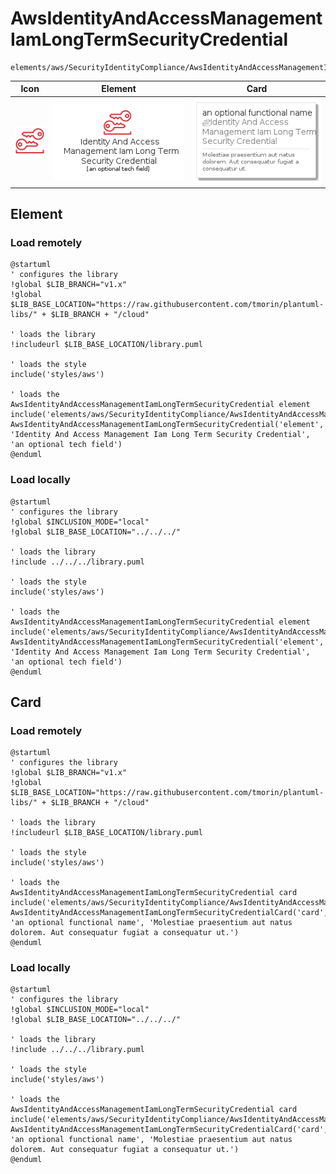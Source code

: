 # AwsIdentityAndAccessManagementIamLongTermSecurityCredential
```text
elements/aws/SecurityIdentityCompliance/AwsIdentityAndAccessManagementIamLongTermSecurityCredential
```
| Icon | Element | Card |
| :-: | :-: | --- |
| ![AwsIdentityAndAccessManagementIamLongTermSecurityCredential icon](../../../icons/aws/SecurityIdentityCompliance/AwsIdentityAndAccessManagementIamLongTermSecurityCredential.png) | ![AwsIdentityAndAccessManagementIamLongTermSecurityCredential element](AwsIdentityAndAccessManagementIamLongTermSecurityCredential.element.png) | ![AwsIdentityAndAccessManagementIamLongTermSecurityCredential card](AwsIdentityAndAccessManagementIamLongTermSecurityCredential.card.png) |
## Element
### Load remotely
```plantuml
@startuml
' configures the library
!global $LIB_BRANCH="v1.x"
!global $LIB_BASE_LOCATION="https://raw.githubusercontent.com/tmorin/plantuml-libs/" + $LIB_BRANCH + "/cloud"

' loads the library
!includeurl $LIB_BASE_LOCATION/library.puml

' loads the style
include('styles/aws')

' loads the AwsIdentityAndAccessManagementIamLongTermSecurityCredential element
include('elements/aws/SecurityIdentityCompliance/AwsIdentityAndAccessManagementIamLongTermSecurityCredential')
AwsIdentityAndAccessManagementIamLongTermSecurityCredential('element', 'Identity And Access Management Iam Long Term Security Credential', 'an optional tech field')
@enduml
```
### Load locally
```plantuml
@startuml
' configures the library
!global $INCLUSION_MODE="local"
!global $LIB_BASE_LOCATION="../../../"

' loads the library
!include ../../../library.puml

' loads the style
include('styles/aws')

' loads the AwsIdentityAndAccessManagementIamLongTermSecurityCredential element
include('elements/aws/SecurityIdentityCompliance/AwsIdentityAndAccessManagementIamLongTermSecurityCredential')
AwsIdentityAndAccessManagementIamLongTermSecurityCredential('element', 'Identity And Access Management Iam Long Term Security Credential', 'an optional tech field')
@enduml
```
## Card
### Load remotely
```plantuml
@startuml
' configures the library
!global $LIB_BRANCH="v1.x"
!global $LIB_BASE_LOCATION="https://raw.githubusercontent.com/tmorin/plantuml-libs/" + $LIB_BRANCH + "/cloud"

' loads the library
!includeurl $LIB_BASE_LOCATION/library.puml

' loads the style
include('styles/aws')

' loads the AwsIdentityAndAccessManagementIamLongTermSecurityCredential card
include('elements/aws/SecurityIdentityCompliance/AwsIdentityAndAccessManagementIamLongTermSecurityCredential')
AwsIdentityAndAccessManagementIamLongTermSecurityCredentialCard('card', 'an optional functional name', 'Molestiae praesentium aut natus dolorem. Aut consequatur fugiat a consequatur ut.')
@enduml
```
### Load locally
```plantuml
@startuml
' configures the library
!global $INCLUSION_MODE="local"
!global $LIB_BASE_LOCATION="../../../"

' loads the library
!include ../../../library.puml

' loads the style
include('styles/aws')

' loads the AwsIdentityAndAccessManagementIamLongTermSecurityCredential card
include('elements/aws/SecurityIdentityCompliance/AwsIdentityAndAccessManagementIamLongTermSecurityCredential')
AwsIdentityAndAccessManagementIamLongTermSecurityCredentialCard('card', 'an optional functional name', 'Molestiae praesentium aut natus dolorem. Aut consequatur fugiat a consequatur ut.')
@enduml
```
